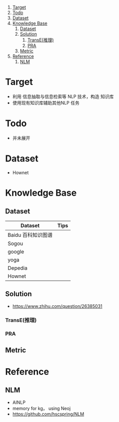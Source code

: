 <!-- TOC -->

1. [Target](#target)
2. [Todo](#todo)
3. [Dataset](#dataset)
4. [Knowledge Base](#knowledge-base)
    1. [Dataset](#dataset-1)
    2. [Solution](#solution)
        1. [TransE(推理)](#transe推理)
        2. [PRA](#pra)
    3. [Metric](#metric)
5. [Reference](#reference)
    1. [NLM](#nlm)

<!-- /TOC -->

# Target
+ 利用 信息抽取与信息检索等 NLP 技术，构造 知识库
+ 使用现有知识库辅助其他NLP 任务

# Todo
+ 并未展开


# Dataset
+ Hownet


# Knowledge Base

## Dataset

| Dataset                                       | Tips                        |
| ------------------------------------------- | ---------------------------- |
| Baidu 百科知识图谱 |  |
| Sogou |  |
| google |    |
| yoga |   |
| Depedia  |   |
| Hownet |  |


## Solution
+ https://www.zhihu.com/question/26385031
### TransE(推理)
### PRA

## Metric

# Reference

## NLM
+ AINLP
+ memory for kg， using Neoj
+ https://github.com/hscspring/NLM
